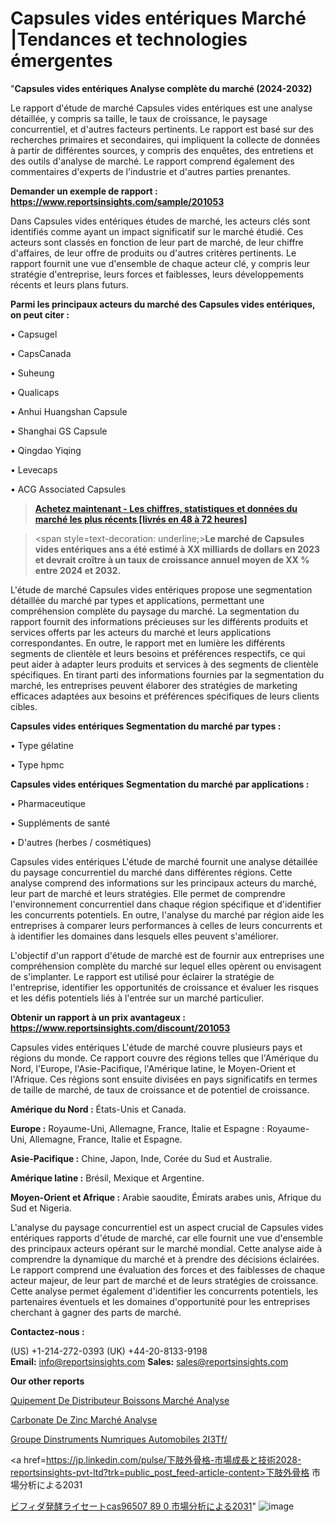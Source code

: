# Capsules vides entériques Marché |Tendances et technologies émergentes

"<strong>Capsules vides entériques Analyse complète du marché (2024-2032)</strong>

Le rapport d'étude de marché Capsules vides entériques est une analyse détaillée, y compris sa taille, le taux de croissance, le paysage concurrentiel, et d'autres facteurs pertinents. Le rapport est basé sur des recherches primaires et secondaires, qui impliquent la collecte de données à partir de différentes sources, y compris des enquêtes, des entretiens et des outils d'analyse de marché. Le rapport comprend également des commentaires d'experts de l'industrie et d'autres parties prenantes.

<strong>Demander un exemple de rapport : </strong><strong><a href=https://www.reportsinsights.com/sample/201053>https://www.reportsinsights.com/sample/201053</a></strong>

Dans Capsules vides entériques études de marché, les acteurs clés sont identifiés comme ayant un impact significatif sur le marché étudié. Ces acteurs sont classés en fonction de leur part de marché, de leur chiffre d'affaires, de leur offre de produits ou d'autres critères pertinents. Le rapport fournit une vue d'ensemble de chaque acteur clé, y compris leur stratégie d'entreprise, leurs forces et faiblesses, leurs développements récents et leurs plans futurs.

<strong>Parmi les principaux acteurs du marché des Capsules vides entériques, on peut citer :</strong>

• Capsugel

• CapsCanada

• Suheung

• Qualicaps

• Anhui Huangshan Capsule

• Shanghai GS Capsule

• Qingdao Yiqing

• Levecaps

• ACG Associated Capsules

<blockquote><a href=https://reportsinsights.com/buynow/201053><span style=text-decoration: underline;><strong>Achetez maintenant - Les chiffres, statistiques et données du marché les plus récents [livrés en 48 à 72 heures]</strong></span></a></blockquote>
<blockquote>
<div class=group w-full text-gray-800 dark:text-gray-100 border-b border-black/10 dark:border-gray-900/50 bg-gray-50 dark:bg-[#444654]>
<div class=flex p-4 gap-4 text-base md:gap-6 md:max-w-2xl lg:max-w-xl xl:max-w-3xl md:py-6 lg:px-0 m-auto>
<div class=relative flex flex-col w-[calc(100%-50px)] gap-1 md:gap-3 lg:w-[calc(100%-115px)]>
<div class=flex flex-grow flex-col gap-3>
<div class=min-h-[20px] flex flex-col items-start gap-4 whitespace-pre-wrap break-words>
<div class=result-streaming markdown prose w-full break-words dark:prose-invert light>

<span style=text-decoration: underline;><strong>Le marché de Capsules vides entériques ans a été estimé à XX milliards de dollars en 2023 et devrait croître à un taux de croissance annuel moyen de XX % entre 2024 et 2032.</strong></span>

</div>
</div>
</div>
</div>
</div>
</div></blockquote>
L'étude de marché Capsules vides entériques propose une segmentation détaillée du marché par types et applications, permettant une compréhension complète du paysage du marché. La segmentation du rapport fournit des informations précieuses sur les différents produits et services offerts par les acteurs du marché et leurs applications correspondantes. En outre, le rapport met en lumière les différents segments de clientèle et leurs besoins et préférences respectifs, ce qui peut aider à adapter leurs produits et services à des segments de clientèle spécifiques. En tirant parti des informations fournies par la segmentation du marché, les entreprises peuvent élaborer des stratégies de marketing efficaces adaptées aux besoins et préférences spécifiques de leurs clients cibles.

<strong>Capsules vides entériques Segmentation du marché par types :</strong>

• Type gélatine

• Type hpmc

<strong>Capsules vides entériques Segmentation du marché par applications :</strong>

• Pharmaceutique

• Suppléments de santé

• D'autres (herbes / cosmétiques)

Capsules vides entériques L'étude de marché fournit une analyse détaillée du paysage concurrentiel du marché dans différentes régions. Cette analyse comprend des informations sur les principaux acteurs du marché, leur part de marché et leurs stratégies. Elle permet de comprendre l'environnement concurrentiel dans chaque région spécifique et d'identifier les concurrents potentiels. En outre, l'analyse du marché par région aide les entreprises à comparer leurs performances à celles de leurs concurrents et à identifier les domaines dans lesquels elles peuvent s'améliorer.

L'objectif d'un rapport d'étude de marché est de fournir aux entreprises une compréhension complète du marché sur lequel elles opèrent ou envisagent de s'implanter. Le rapport est utilisé pour éclairer la stratégie de l'entreprise, identifier les opportunités de croissance et évaluer les risques et les défis potentiels liés à l'entrée sur un marché particulier.

<strong>Obtenir un rapport à un prix avantageux : <a href=https://www.reportsinsights.com/discount/201053>https://www.reportsinsights.com/discount/201053</a></strong>

Capsules vides entériques L'étude de marché couvre plusieurs pays et régions du monde. Ce rapport couvre des régions telles que l'Amérique du Nord, l'Europe, l'Asie-Pacifique, l'Amérique latine, le Moyen-Orient et l'Afrique. Ces régions sont ensuite divisées en pays significatifs en termes de taille de marché, de taux de croissance et de potentiel de croissance.

<strong>Amérique du Nord :</strong> États-Unis et Canada.

<strong>Europe :</strong> Royaume-Uni, Allemagne, France, Italie et Espagne : Royaume-Uni, Allemagne, France, Italie et Espagne.

<strong>Asie-Pacifique :</strong> Chine, Japon, Inde, Corée du Sud et Australie.

<strong>Amérique latine :</strong> Brésil, Mexique et Argentine.

<strong>Moyen-Orient et Afrique :</strong> Arabie saoudite, Émirats arabes unis, Afrique du Sud et Nigeria.

L'analyse du paysage concurrentiel est un aspect crucial de Capsules vides entériques rapports d'étude de marché, car elle fournit une vue d'ensemble des principaux acteurs opérant sur le marché mondial. Cette analyse aide à comprendre la dynamique du marché et à prendre des décisions éclairées. Le rapport comprend une évaluation des forces et des faiblesses de chaque acteur majeur, de leur part de marché et de leurs stratégies de croissance. Cette analyse permet également d'identifier les concurrents potentiels, les partenaires éventuels et les domaines d'opportunité pour les entreprises cherchant à gagner des parts de marché.

<strong>Contactez-nous :</strong>

(US) +1-214-272-0393
(UK) +44-20-8133-9198
<strong>Email:</strong> <a>info@reportsinsights.com</a>
<strong>Sales:</strong> <a>sales@reportsinsights.com</a>

<strong>Our other reports</strong>

<a href=https://www.linkedin.com/pulse/%C3%A9quipement-de-distributeur-boissons-march%C3%A9-amozc/>Quipement De Distributeur Boissons Marché Analyse</a>

<a href=https://www.linkedin.com/pulse/carbonate-de-zinc-march%C3%A9-analyse-et-pr%C3%A9visions-r2zof/>Carbonate De Zinc Marché Analyse</a>

<a href=https://www.linkedin.com/pulse/groupe-dinstruments-num%C3%A9riques-automobiles-2i3tf/>Groupe Dinstruments Numriques Automobiles 2I3Tf/</a>

<a href=https://jp.linkedin.com/pulse/下肢外骨格-市場成長と技術2028-reportsinsights-pvt-ltd?trk=public_post_feed-article-content>下肢外骨格 市場分析による2031</a>

<a href=https://www.linkedin.com/pulse/ビフィダ発酵ライセートcas96507-89-0-市場2023新興トレンド2028-community-market-research/>ビフィダ発酵ライセートcas96507 89 0 市場分析による2031</a>"
![image](https://github.com/daminid12/RIresearchers/assets/158430485/9a7c435f-e08e-408d-aed2-42fe688ed759)
